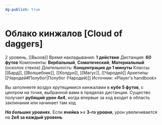 ```yaml
---
dg-publish: true
---
```

# Облако кинжалов [Cloud of daggers]
2 уровень, [[Вызов]]
Время накладывания: **1 действие**
Дистанция: **60 футов**
Компоненты: **Вербальный**, **Соматический**, **Материальный** (осколок стекла)
Длительность: **Концентрация до 1 минуты**
Классы: [[Бард]], [[Волшебник]], [[Колдун]], [[Магус]], [[Чародей]]
Архетипы: [[Чародей#Полубог|Полубог (Чародей)]]
Источник: «Player's handbook»

Вы заполняете воздух крутящимися кинжалами в **кубе 5 футов**, с центром на точке, выбранной вами в пределах дистанции. Существо получает **рубящий урон 4к4**, когда впервые за ход входит в область заклинания или начинает там ход

**_На больших уровнях._** Если **ячейка >= 3-го уровня**, урон увеличивается на **2к4 за каждый уровень**